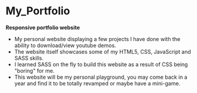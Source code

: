 # My_Portfolio

**Responsive portfolio website**
* My personal website displaying a few projects I have done with the ability to download/view youtube demos. 
* The website itself showcases some of my HTML5, CSS, JavaScript and SASS skills. 
* I learned SASS on the fly to build this website as a result of CSS being "boring" for me. 
* This website will be my personal playground, you may come back in a year and find it to be totally revamped or maybe have a mini-game.


